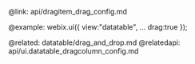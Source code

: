 @link: api/dragitem_drag_config.md

@example:
webix.ui({
		view:"datatable",
		...
        drag:true
});

@related:
	datatable/drag_and_drop.md
@relatedapi:
	api/ui.datatable_dragcolumn_config.md